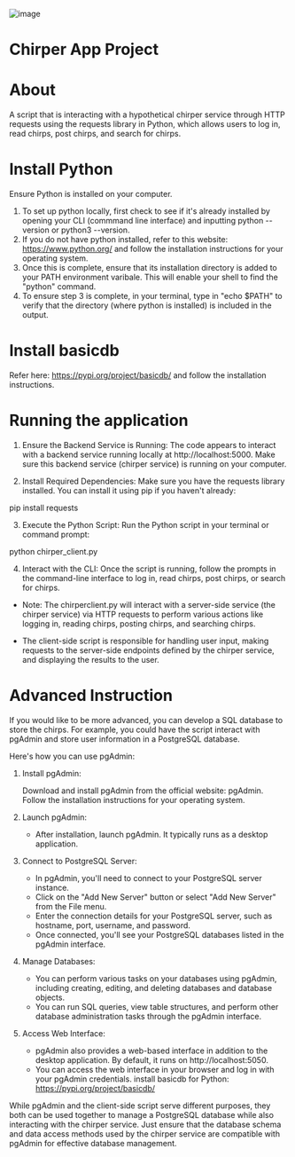 ![image](https://github.com/coddiec01/chirper-app/assets/160797879/13b780fc-31c0-4445-991c-3037ccbc4f6e)

# Chirper App Project
# About
A script that is interacting with a hypothetical chirper service through HTTP requests using the requests library in Python, which allows users to log in, read chirps, post chirps, and search for chirps.
# Install Python
Ensure Python is installed on your computer. 
1. To set up python locally, first check to see if it's already installed by opening your CLI (commmand line interface) and inputting python --version or python3 --version.
2. If you do not have python installed, refer to this website: https://www.python.org/ and follow the installation instructions for your operating system.
3. Once this is complete, ensure that its installation directory is added to your PATH environment varibale. This will enable your shell to find the "python" command.
4. To ensure step 3 is complete, in your terminal, type in "echo $PATH" to verify that the directory  (where python is installed) is included in the output.
# Install basicdb
Refer here: https://pypi.org/project/basicdb/ and follow the installation instructions.
# Running the application
1. Ensure the Backend Service is Running: The code appears to interact with a backend service running locally at http://localhost:5000. Make sure this backend service (chirper service) is running on your computer.

2. Install Required Dependencies: Make sure you have the requests library installed. You can install it using pip if you haven't already:

pip install requests

3. Execute the Python Script: Run the Python script in your terminal or command prompt:

python chirper_client.py

4. Interact with the CLI: Once the script is running, follow the prompts in the command-line interface to log in, read chirps, post chirps, or search for chirps.

- Note: The chirperclient.py will interact with a server-side service (the chirper service) via HTTP requests to perform various actions like logging in, reading chirps, posting chirps, and searching chirps.

- The client-side script is responsible for handling user input, making requests to the server-side endpoints defined by the chirper service, and displaying the results to the user.

# Advanced Instruction
If you would like to be more advanced, you can develop a SQL database to store the chirps. For example, you could have the script interact with pgAdmin and store user information in a PostgreSQL database.

Here's how you can use pgAdmin:

1. Install pgAdmin:

    Download and install pgAdmin from the official website: pgAdmin.
    Follow the installation instructions for your operating system.

2. Launch pgAdmin:

    - After installation, launch pgAdmin. It typically runs as a desktop application.

3. Connect to PostgreSQL Server:

    - In pgAdmin, you'll need to connect to your PostgreSQL server instance.
    - Click on the "Add New Server" button or select "Add New Server" from the File menu.
    - Enter the connection details for your PostgreSQL server, such as hostname, port, username, and password.
    - Once connected, you'll see your PostgreSQL databases listed in the pgAdmin interface.

4. Manage Databases:

    - You can perform various tasks on your databases using pgAdmin, including creating, editing, and deleting databases and database objects.
    - You can run SQL queries, view table structures, and perform other database administration tasks through the pgAdmin interface.

5. Access Web Interface:

    - pgAdmin also provides a web-based interface in addition to the desktop application. By default, it runs on http://localhost:5050.
    - You can access the web interface in your browser and log in with your pgAdmin credentials.
    install basicdb for Python: https://pypi.org/project/basicdb/

While pgAdmin and the client-side script serve different purposes, they both can be used together to manage a PostgreSQL database while also interacting with the chirper service. Just ensure that the database schema and data access methods used by the chirper service are compatible with pgAdmin for effective database management.





